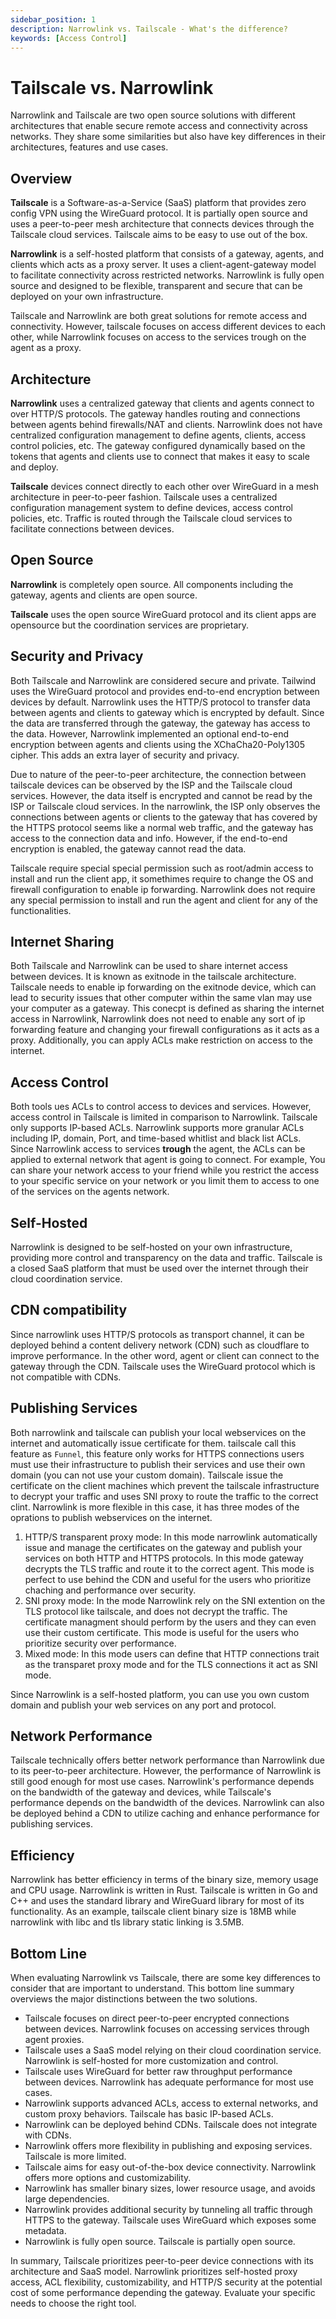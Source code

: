 ```yaml
---
sidebar_position: 1
description: Narrowlink vs. Tailscale - What's the difference?
keywords: [Access Control]
---
```


# Tailscale vs. Narrowlink

Narrowlink and Tailscale are two open source solutions with different architectures that enable secure remote access and connectivity across networks. They share some similarities but also have key differences in their architectures, features and use cases.

## Overview

**Tailscale** is a Software-as-a-Service (SaaS) platform that provides zero config VPN using the WireGuard protocol. It is partially open source and uses a peer-to-peer mesh architecture that connects devices through the Tailscale cloud services. Tailscale aims to be easy to use out of the box.

**Narrowlink** is a self-hosted platform that consists of a gateway, agents, and clients which acts as a proxy server. It uses a client-agent-gateway model to facilitate connectivity across restricted networks. Narrowlink is fully open source and designed to be flexible, transparent and secure that can be deployed on your own infrastructure.

Tailscale and Narrowlink are both great solutions for remote access and connectivity. However, tailscale focuses on access different devices to each other, while Narrowlink focuses on access to the services trough on the agent as a proxy.

## Architecture

**Narrowlink** uses a centralized gateway that clients and agents connect to over HTTP/S protocols. The gateway handles routing and connections between agents behind firewalls/NAT and clients. Narrowlink does not have centralized configuration management to define agents, clients, access control policies, etc. The gateway configured dynamically based on the tokens that agents and clients use to connect that makes it easy to scale and deploy.

**Tailscale** devices connect directly to each other over WireGuard in a mesh architecture in peer-to-peer fashion. Tailscale uses a centralized configuration management system to define devices, access control policies, etc. Traffic is routed through the Tailscale cloud services to facilitate connections between devices.

## Open Source

**Narrowlink** is completely open source. All components including the gateway, agents and clients are open source.

**Tailscale** uses the open source WireGuard protocol and its client apps are opensource but the coordination services are proprietary.

## Security and Privacy

Both Tailscale and Narrowlink are considered secure and private. Tailwind uses the WireGuard protocol and provides end-to-end encryption between devices by default. Narrowlink uses the HTTP/S protocol to transfer data between agents and clients to gateway which is encrypted by default. Since the data are transferred through the gateway, the gateway has access to the data. However, Narrowlink implemented an optional end-to-end encryption between agents and clients using the XChaCha20-Poly1305 cipher. This adds an extra layer of security and privacy.

Due to nature of the peer-to-peer architecture, the connection between tailscale devices can be observed by the ISP and the Tailscale cloud services. However, the data itself is encrypted and cannot be read by the ISP or Tailscale cloud services. In the narrowlink, the ISP only observes the connections between agents or clients to the gateway that has covered by the HTTPS protocol seems like a normal web traffic, and the gateway has access to the connection data and info. However, if the end-to-end encryption is enabled, the gateway cannot read the data.

Tailscale require special special permission such as root/admin access to install and run the client app, it somethimes require to change the OS and firewall configuration to enable ip forwarding. Narrowlink does not require any special permission to install and run the agent and client for any of the functionalities.

## Internet Sharing

Both Tailscale and Narrowlink can be used to share internet access between devices. It is known as exitnode in the tailscale architecture. Tailscale needs to enable ip forwarding on the exitnode device, which can lead to security issues that other computer within the same vlan may use your computer as a gateway. This conecpt is defined as sharing the internet access in Narrowlink, Narrowlink does not need to enable any sort of ip forwarding feature and changing your firewall configurations as it acts as a proxy. Additionally, you can apply ACLs make restriction on access to the internet.

## Access Control

Both tools ues ACLs to control access to devices and services. However, access control in Tailscale is limited in comparison to Narrowlink. Tailscale only supports IP-based ACLs. Narrowlink supports more granular ACLs including IP, domain, Port, and time-based whitlist and black list ACLs. Since Narrowlink access to services **trough** the agent, the ACLs can be applied to external network that agent is going to connect. For example, You can share your network access to your friend while you restrict the access to your specific service on your network or you limit them to access to one of the services on the agents network.

## Self-Hosted

Narrowlink is designed to be self-hosted on your own infrastructure, providing more control and transparency on the data and traffic. Tailscale is a closed SaaS platform that must be used over the internet through their cloud coordination service.

## CDN compatibility

Since narrowlink uses HTTP/S protocols as transport channel, it can be deployed behind a content delivery network (CDN) such as cloudflare to improve performance. In the other word, agent or client can connect to the gateway through the CDN. Tailscale uses the WireGuard protocol which is not compatible with CDNs.

## Publishing Services

Both narrowlink and tailscale can publish your local webservices on the internet and automatically issue certificate for them. tailscale call this feature as `Funnel`, this feature only works for HTTPS connections users must use their infrastructure to publish their services and use their own domain (you can not use your custom domain). Tailscale issue the certificate on the client machines which prevent the tailscale infrastructure to decrypt your traffic and uses SNI proxy to route the traffic to the correct clint. Narrowlink is more flexible in this case, it has three modes of the oprations to publish webservices on the internet.

1. HTTP/S transparent proxy mode: In this mode narrowlink automatically issue and manage the certificates on the gateway and publish your services on both HTTP and HTTPS protocols. In this mode gateway decrypts the TLS traffic and route it to the correct agent. This mode is perfect to use behind the CDN and useful for the users who prioritize chaching and performance over security.
2. SNI proxy mode: In the mode Narrowlink rely on the SNI extention on the TLS protocol like tailscale, and does not decrypt the traffic. The certificate managment should perform by the users and they can even use their custom certificate. This mode is useful for the users who prioritize security over performance.
3. Mixed mode: In this mode users can define that HTTP connections trait as the transparet proxy mode and for the TLS connections it act as SNI mode.

Since Narrowlink is a self-hosted platform, you can use you own custom domain and publish your web services on any port and protocol.

## Network Performance

Tailscale technically offers better network performance than Narrowlink due to its peer-to-peer architecture. However, the performance of Narrowlink is still good enough for most use cases. Narrowlink's performance depends on the bandwidth of the gateway and devices, while Tailscale's performance depends on the bandwidth of the devices. Narrowlink can also be deployed behind a CDN to utilize caching and enhance performance for publishing services.

## Efficiency

Narrowlink has better efficiency in terms of the binary size, memory usage and CPU usage. Narrowlink is written in Rust. Tailscale is written in Go and C++ and uses the standard library and WireGuard library for most of its functionality. As an example, tailscale client binary size is 18MB while narrowlink with libc and tls library static linking is 3.5MB.

## Bottom Line

When evaluating Narrowlink vs Tailscale, there are some key differences to consider that are important to understand. This bottom line summary overviews the major distinctions between the two solutions.

- Tailscale focuses on direct peer-to-peer encrypted connections between devices. Narrowlink focuses on accessing services through agent proxies.
- Tailscale uses a SaaS model relying on their cloud coordination service. Narrowlink is self-hosted for more customization and control.
- Tailscale uses WireGuard for better raw throughput performance between devices. Narrowlink has adequate performance for most use cases.
- Narrowlink supports advanced ACLs, access to external networks, and custom proxy behaviors. Tailscale has basic IP-based ACLs.
- Narrowlink can be deployed behind CDNs. Tailscale does not integrate with CDNs.
- Narrowlink offers more flexibility in publishing and exposing services. Tailscale is more limited.
- Tailscale aims for easy out-of-the-box device connectivity. Narrowlink offers more options and customizability.
- Narrowlink has smaller binary sizes, lower resource usage, and avoids large dependencies.
- Narrowlink provides additional security by tunneling all traffic through HTTPS to the gateway. Tailscale uses WireGuard which exposes some metadata.
- Narrowlink is fully open source. Tailscale is partially open source.


In summary, Tailscale prioritizes peer-to-peer device connections with its architecture and SaaS model. Narrowlink prioritizes self-hosted proxy access, ACL flexibility, customizability, and HTTP/S security at the potential cost of some performance depending the gateway. Evaluate your specific needs to choose the right tool.